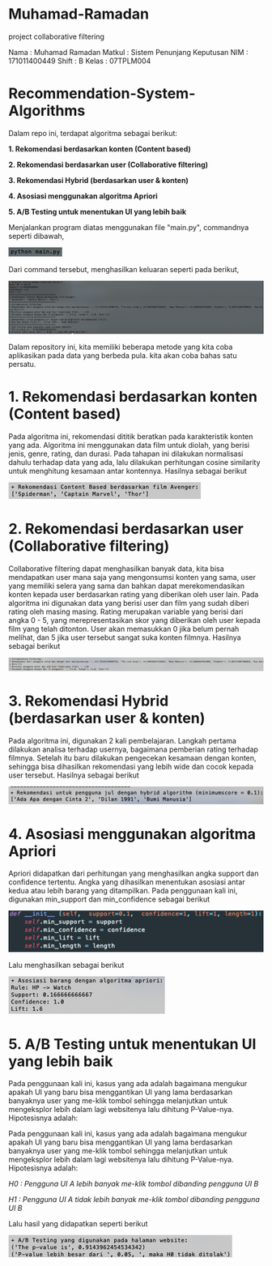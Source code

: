 # Muhamad-Ramadan
project collaborative filtering

Nama  : Muhamad Ramadan           Matkul : Sistem Penunjang Keputusan
NIM   : 171011400449              Shift  : B
Kelas : 07TPLM004

# Recommendation-System-Algorithms
Dalam repo ini, terdapat algoritma sebagai berikut:

**1. Rekomendasi berdasarkan konten (Content based)**

**2. Rekomendasi berdasarkan user (Collaborative filtering)**

**3. Rekomendasi Hybrid (berdasarkan user & konten)**

**4. Asosiasi menggunakan algoritma Apriori**

**5. A/B Testing untuk menentukan UI yang lebih baik**


Menjalankan program diatas menggunakan file "main.py", commandnya seperti dibawah,

![gambar1](image/command.png)

Dari command tersebut, menghasilkan keluaran seperti pada berikut,

![gambar2](image/result_program.png)


Dalam repository ini, kita memiliki beberapa metode yang kita coba aplikasikan pada data yang berbeda pula. kita akan coba bahas satu persatu.

# 1. Rekomendasi berdasarkan konten (Content based)

Pada algoritma ini, rekomendasi dititik beratkan pada karakteristik konten yang ada. Algoritma ini menggunakan data film untuk diolah, yang berisi jenis, genre, rating, dan durasi. Pada tahapan ini dilakukan normalisasi dahulu terhadap data yang ada, lalu dilakukan perhitungan cosine similarity untuk menghitung kesamaan antar kontennya. Hasilnya sebagai berikut

![gambar3](image/result_content.png)

# 2. Rekomendasi berdasarkan user (Collaborative filtering)

Collaborative filtering dapat menghasilkan banyak data, kita bisa mendapatkan user mana saja yang mengonsumsi konten yang sama, user yang memiliki selera yang sama dan bahkan dapat merekomendasikan konten kepada user berdasarkan rating yang diberikan oleh user lain. Pada algoritma ini digunakan data yang berisi user dan film yang sudah diberi rating oleh masing masing. Rating merupakan variable yang berisi dari angka 0 - 5, yang merepresentasikan skor yang diberikan oleh user kepada film yang telah ditonton. User akan memasukkan 0 jika belum pernah melihat, dan 5 jika user tersebut sangat suka konten filmnya. Hasilnya sebagai berikut

![gambar4](image/result_collab.png)

# 3. Rekomendasi Hybrid (berdasarkan user & konten)

Pada algoritma ini, digunakan 2 kali pembelajaran. Langkah pertama dilakukan analisa terhadap usernya, bagaimana pemberian rating terhadap filmnya. Setelah itu baru dilakukan pengecekan kesamaan dengan konten, sehingga bisa dihasilkan rekomendasi yang lebih wide dan cocok kepada user tersebut. Hasilnya sebagai berikut

![gambar5](image/result_hybrid.png)

# 4. Asosiasi menggunakan algoritma Apriori

Apriori didapatkan dari perhitungan yang menghasilkan angka support dan confidence tertentu. Angka yang dihasilkan menentukan asosiasi antar kedua atau lebih barang yang ditampilkan. Pada penggunaan kali ini, digunakan min_support dan min_confidence sebagai berikut

![gambar6](image/support_confidence.png)

Lalu menghasilkan sebagai berikut

![gambar7](image/result_apriori.png)

# 5. A/B Testing untuk menentukan UI yang lebih baik

Pada penggunaan kali ini, kasus yang ada adalah bagaimana mengukur apakah UI yang baru bisa menggantikan UI yang lama berdasarkan banyaknya user yang me-klik tombol sehingga melanjutkan untuk mengeksplor lebih dalam lagi websitenya lalu dihitung P-Value-nya. Hipotesisnya adalah:

Pada penggunaan kali ini, kasus yang ada adalah bagaimana mengukur apakah UI yang baru bisa menggantikan UI yang lama berdasarkan banyaknya user yang me-klik tombol sehingga melanjutkan untuk mengeksplor lebih dalam lagi websitenya lalu dihitung P-Value-nya. Hipotesisnya adalah:

_H0 : Pengguna UI A lebih banyak me-klik tombol dibanding pengguna UI B_

_H1 : Pengguna UI A tidak lebih banyak me-klik tombol dibanding pengguna UI B_

Lalu hasil yang didapatkan seperti berikut

![gambar8](image/result_AB.png)
